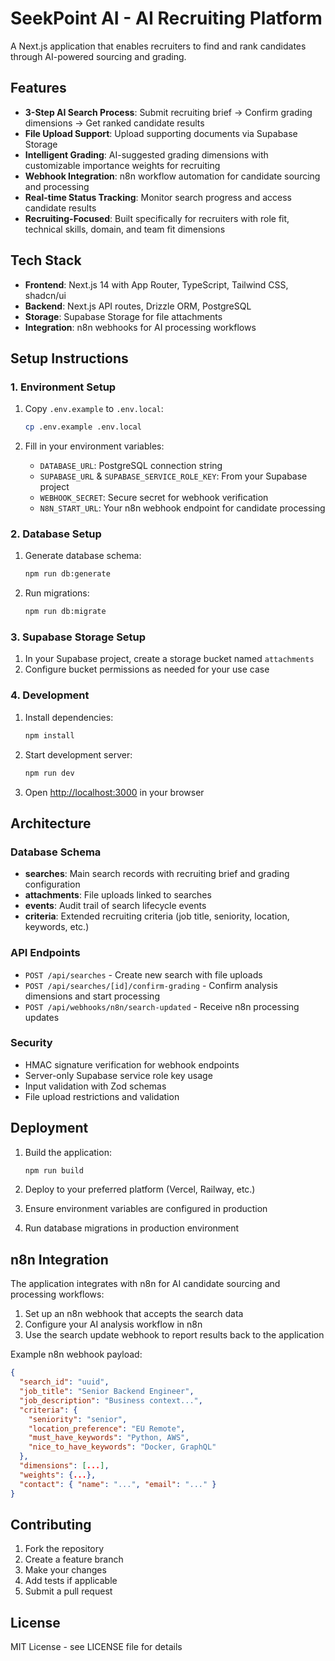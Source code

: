 # SeekPoint AI - AI Recruiting Platform

A Next.js application that enables recruiters to find and rank candidates through AI-powered sourcing and grading.

## Features

- **3-Step AI Search Process**: Submit recruiting brief → Confirm grading dimensions → Get ranked candidate results
- **File Upload Support**: Upload supporting documents via Supabase Storage
- **Intelligent Grading**: AI-suggested grading dimensions with customizable importance weights for recruiting
- **Webhook Integration**: n8n workflow automation for candidate sourcing and processing
- **Real-time Status Tracking**: Monitor search progress and access candidate results
- **Recruiting-Focused**: Built specifically for recruiters with role fit, technical skills, domain, and team fit dimensions

## Tech Stack

- **Frontend**: Next.js 14 with App Router, TypeScript, Tailwind CSS, shadcn/ui
- **Backend**: Next.js API routes, Drizzle ORM, PostgreSQL
- **Storage**: Supabase Storage for file attachments
- **Integration**: n8n webhooks for AI processing workflows

## Setup Instructions

### 1. Environment Setup

1. Copy `.env.example` to `.env.local`:
   ```bash
   cp .env.example .env.local
   ```

2. Fill in your environment variables:
   - `DATABASE_URL`: PostgreSQL connection string
   - `SUPABASE_URL` & `SUPABASE_SERVICE_ROLE_KEY`: From your Supabase project
   - `WEBHOOK_SECRET`: Secure secret for webhook verification
   - `N8N_START_URL`: Your n8n webhook endpoint for candidate processing

### 2. Database Setup

1. Generate database schema:
   ```bash
   npm run db:generate
   ```

2. Run migrations:
   ```bash
   npm run db:migrate
   ```

### 3. Supabase Storage Setup

1. In your Supabase project, create a storage bucket named `attachments`
2. Configure bucket permissions as needed for your use case

### 4. Development

1. Install dependencies:
   ```bash
   npm install
   ```

2. Start development server:
   ```bash
   npm run dev
   ```

3. Open [http://localhost:3000](http://localhost:3000) in your browser

## Architecture

### Database Schema

- **searches**: Main search records with recruiting brief and grading configuration
- **attachments**: File uploads linked to searches
- **events**: Audit trail of search lifecycle events
- **criteria**: Extended recruiting criteria (job title, seniority, location, keywords, etc.)

### API Endpoints

- `POST /api/searches` - Create new search with file uploads
- `POST /api/searches/[id]/confirm-grading` - Confirm analysis dimensions and start processing
- `POST /api/webhooks/n8n/search-updated` - Receive n8n processing updates

### Security

- HMAC signature verification for webhook endpoints
- Server-only Supabase service role key usage
- Input validation with Zod schemas
- File upload restrictions and validation

## Deployment 

1. Build the application:
   ```bash
   npm run build
   ```

2. Deploy to your preferred platform (Vercel, Railway, etc.)
3. Ensure environment variables are configured in production
4. Run database migrations in production environment

## n8n Integration

The application integrates with n8n for AI candidate sourcing and processing workflows:

1. Set up an n8n webhook that accepts the search data
2. Configure your AI analysis workflow in n8n
3. Use the search update webhook to report results back to the application

Example n8n webhook payload:
```json
{
  "search_id": "uuid",
  "job_title": "Senior Backend Engineer",
  "job_description": "Business context...",
  "criteria": {
    "seniority": "senior",
    "location_preference": "EU Remote",
    "must_have_keywords": "Python, AWS",
    "nice_to_have_keywords": "Docker, GraphQL"
  },
  "dimensions": [...],
  "weights": {...},
  "contact": { "name": "...", "email": "..." }
}
```

## Contributing

1. Fork the repository
2. Create a feature branch
3. Make your changes
4. Add tests if applicable
5. Submit a pull request

## License

MIT License - see LICENSE file for details